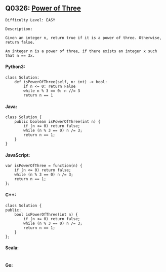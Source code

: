 ## Q0326: [Power of Three](https://leetcode.com/problems/power-of-three/)

```
Difficulty Level: EASY
```

```
Description:

Given an integer n, return true if it is a power of three. Otherwise, return false.

An integer n is a power of three, if there exists an integer x such that n == 3x.
```

#### Python3:

```
class Solution:
    def isPowerOfThree(self, n: int) -> bool:
        if n <= 0: return False
        while n % 3 == 0: n //= 3
        return n == 1
```

#### Java:

```
class Solution {
    public boolean isPowerOfThree(int n) {
        if (n <= 0) return false;
        while (n % 3 == 0) n /= 3;
        return n == 1;
    }
}
```

#### JavaScript:

```
var isPowerOfThree = function(n) {
    if (n <= 0) return false;
    while (n % 3 == 0) n /= 3;
    return n == 1;
};
```

#### C++:

```
class Solution {
public:
    bool isPowerOfThree(int n) {
        if (n <= 0) return false;
        while (n % 3 == 0) n /= 3;
        return n == 1;
    }
};
```

#### Scala:

```

```

#### Go:

```

```